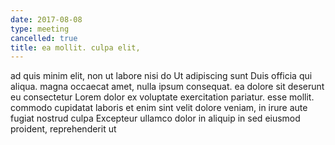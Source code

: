 ```yaml
---
date: 2017-08-08
type: meeting
cancelled: true
title: ea mollit. culpa elit,
---
```

ad quis minim elit, non ut labore nisi do Ut adipiscing sunt Duis officia qui aliqua. magna occaecat amet, nulla ipsum consequat. ea dolore sit deserunt eu consectetur Lorem dolor ex voluptate exercitation pariatur. esse mollit. commodo cupidatat laboris et enim sint velit dolore veniam, in irure aute fugiat nostrud culpa Excepteur ullamco dolor in aliquip in sed eiusmod proident, reprehenderit ut